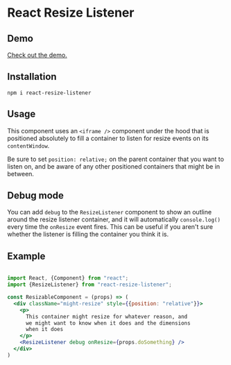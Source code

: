 # React Resize Listener

## Demo

[Check out the demo.](https://stackblitz.com/edit/react-nrlzrm)

## Installation

`npm i react-resize-listener`

## Usage

This component uses an `<iframe />` component under the hood that is positioned absolutely to fill a container to listen for resize events on its `contentWindow`.

Be sure to set `position: relative;` on the parent container that you want to listen on, and be aware of any other positioned containers that might be in between.

## Debug mode

You can add `debug` to the `ResizeListener` component to show an outline around the resize listener container, and it will automatically `console.log()` every time the `onResize` event fires. This can be useful if you aren't sure whether the listener is filling the container you think it is.

## Example

```jsx

import React, {Component} from "react";
import {ResizeListener} from "react-resize-listener";

const ResizableComponent = (props) => (
  <div className="might-resize" style={{position: "relative"}}>
    <p>
      This container might resize for whatever reason, and
      we might want to know when it does and the dimensions
      when it does
    </p>
    <ResizeListener debug onResize={props.doSomething} />
  </div>
)

```

